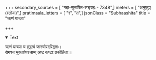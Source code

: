 +++
secondary_sources = [ "महा-सुभाषित-सङ्ग्रहः - 7348",]
meters = [ "अनुष्टुप् (श्लोक)",]
pratimaala_letters = [ "र", "त",]
jsonClass = "Subhaashita"
title = "ऋणं याच्ञा"

+++

<details open><summary>Text</summary>

ऋणं याच्ञा च वृद्धत्वं जारचोरदरिद्रताः।  
रोगश्च भुक्तशेषश्चाप्य् अष्ट कष्टाः प्रकीर्तिताः॥
</details>
